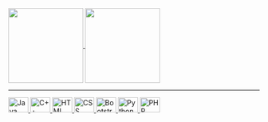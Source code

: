 
<div>
  <a href="https://github.com/VitorVilla">
  <img height="150em" align="center" src="https://github-readme-stats.vercel.app/api?username=VitorVilla&show_icons=true&theme=radical"> 
  <img height="150em" align="center" src="https://github-readme-stats.vercel.app/api/top-langs/?username=VitorVilla&layout=compact&theme=radical"
</div>
<hr> 
    
<div>   
  <img alt="Java" width="40" height="30" src="https://cdn.jsdelivr.net/npm/devicon@2.15.1/icons/java/java-original.svg"> 
  <img alt="C++" width="40" height="30" src="https://cdn.jsdelivr.net/gh/devicons/devicon/icons/cplusplus/cplusplus-original.svg">
  <img alt="HTML" width="40" height="30" src="https://cdn.jsdelivr.net/gh/devicons/devicon/icons/html5/html5-original.svg">  
  <img alt="CSS" width="40" height="30" src="https://cdn.jsdelivr.net/gh/devicons/devicon/icons/css3/css3-original.svg">
  <img alt="Bootstrap" width="40" height="30" src="https://cdn.jsdelivr.net/gh/devicons/devicon/icons/bootstrap/bootstrap-original.svg"> 
  <img alt="Python" width="40" height="30" src="https://cdn.jsdelivr.net/npm/devicon@2.15.1/icons/python/python-original.svg"> 
  <img alt="PHP" width="40" height="30" src="https://cdn.jsdelivr.net/npm/devicon@2.15.1/icons/php/php-plain.svg"> 
</div>
